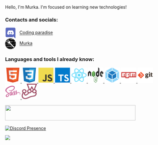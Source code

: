 Hello, I'm Murka. I'm focused on learning new technologies!<br>

### Contacts and socials:

<img src="https://raw.githubusercontent.com/Murka007/Murka007/main/img/discord.svg" align="center" height="35"/>&nbsp;&nbsp;&nbsp;[Coding paradise](https://discord.gg/sG9cyfGPj5)<br>
<img src="https://raw.githubusercontent.com/Murka007/Murka007/main/img/greasyfork.svg" align="center" height="35"/>&nbsp;&nbsp;&nbsp;[Murka](https://greasyfork.org/en/users/919633)

### Languages and tools I already know:

<a href="https://www.w3schools.com/html/">
    <img src="https://raw.githubusercontent.com/devicons/devicon/master/icons/html5/html5-original.svg" width="50" height="50">
</a>

<a href="https://www.w3schools.com/css/">
    <img src="https://raw.githubusercontent.com/devicons/devicon/master/icons/css3/css3-original.svg" width="50" height="50">
</a>

<a href="https://javascript.info/">
    <img src="https://raw.githubusercontent.com/devicons/devicon/master/icons/javascript/javascript-original.svg" width="50" height="50">
</a>

<a href="https://www.typescriptlang.org/">
    <img src="https://raw.githubusercontent.com/devicons/devicon/master/icons/typescript/typescript-original.svg" width="50" height="50">
</a>

<a href="https://reactjs.org/">
    <img src="https://raw.githubusercontent.com/devicons/devicon/master/icons/react/react-original.svg" width="50" height="50">
</a>

<a href="https://nodejs.org/en/">
    <img src="https://raw.githubusercontent.com/Murka007/Murka007/main/img/nodejs.svg" width="50" height="50">
</a>

<a href="https://webpack.js.org/">
    <img src="https://raw.githubusercontent.com/devicons/devicon/master/icons/webpack/webpack-original.svg" width="50" height="50">
</a>

<a href="https://www.npmjs.com/">
    <img src="https://raw.githubusercontent.com/devicons/devicon/master/icons/npm/npm-original-wordmark.svg" width="50" height="50">
</a>

<a href="https://git-scm.com/">
    <img src="https://raw.githubusercontent.com/devicons/devicon/master/icons/git/git-original-wordmark.svg" width="50" height="50">
</a>

<br>

<a href="https://sass-lang.com/">
    <img src="https://raw.githubusercontent.com/devicons/devicon/master/icons/sass/sass-original.svg" width="50" height="50">
</a>

<a href="https://jestjs.io/">
    <img src="https://raw.githubusercontent.com/devicons/devicon/master/icons/jest/jest-plain.svg" width="50" height="50">
</a>

<br>
&nbsp;
<br>

<a href="https://www.codewars.com/users/Murka007">
    <img src="https://www.codewars.com/users/Murka007/badges/large" height="50" width="425"/>
</a>

[![Discord Presence](https://lanyard.cnrad.dev/api/402413403961819137?hideTimestamp=true)](https://discord.com/users/402413403961819137)

<!-- ![Murka's GitHub stats](https://github-readme-stats.vercel.app/api?username=Murka007&count_private=true&show_icons=true&theme=aura_dark) -->

![](https://komarev.com/ghpvc/?username=Murka007&style=flat-square)
